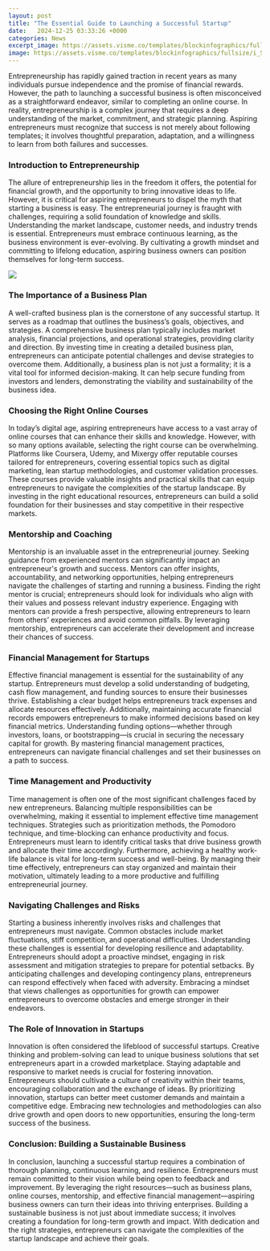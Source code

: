 ```yaml
---
layout: post
title: "The Essential Guide to Launching a Successful Startup"
date:   2024-12-25 03:33:26 +0000
categories: News
excerpt_image: https://assets.visme.co/templates/blockinfographics/fullsize/i_Steps-to-Launching-a-Startup-Roadmap_full.jpg
image: https://assets.visme.co/templates/blockinfographics/fullsize/i_Steps-to-Launching-a-Startup-Roadmap_full.jpg
---
```


Entrepreneurship has rapidly gained traction in recent years as many individuals pursue independence and the promise of financial rewards. However, the path to launching a successful business is often misconceived as a straightforward endeavor, similar to completing an online course. In reality, entrepreneurship is a complex journey that requires a deep understanding of the market, commitment, and strategic planning. Aspiring entrepreneurs must recognize that success is not merely about following templates; it involves thoughtful preparation, adaptation, and a willingness to learn from both failures and successes.
### Introduction to Entrepreneurship
The allure of entrepreneurship lies in the freedom it offers, the potential for financial growth, and the opportunity to bring innovative ideas to life. However, it is critical for aspiring entrepreneurs to dispel the myth that starting a business is easy. The entrepreneurial journey is fraught with challenges, requiring a solid foundation of knowledge and skills. Understanding the market landscape, customer needs, and industry trends is essential. Entrepreneurs must embrace continuous learning, as the business environment is ever-evolving. By cultivating a growth mindset and committing to lifelong education, aspiring business owners can position themselves for long-term success.

![](https://assets.visme.co/templates/blockinfographics/fullsize/i_Steps-to-Launching-a-Startup-Roadmap_full.jpg)
### The Importance of a Business Plan
A well-crafted business plan is the cornerstone of any successful startup. It serves as a roadmap that outlines the business’s goals, objectives, and strategies. A comprehensive business plan typically includes market analysis, financial projections, and operational strategies, providing clarity and direction. By investing time in creating a detailed business plan, entrepreneurs can anticipate potential challenges and devise strategies to overcome them. Additionally, a business plan is not just a formality; it is a vital tool for informed decision-making. It can help secure funding from investors and lenders, demonstrating the viability and sustainability of the business idea. 
### Choosing the Right Online Courses
In today’s digital age, aspiring entrepreneurs have access to a vast array of online courses that can enhance their skills and knowledge. However, with so many options available, selecting the right course can be overwhelming. Platforms like Coursera, Udemy, and Mixergy offer reputable courses tailored for entrepreneurs, covering essential topics such as digital marketing, lean startup methodologies, and customer validation processes. These courses provide valuable insights and practical skills that can equip entrepreneurs to navigate the complexities of the startup landscape. By investing in the right educational resources, entrepreneurs can build a solid foundation for their businesses and stay competitive in their respective markets.
### Mentorship and Coaching
Mentorship is an invaluable asset in the entrepreneurial journey. Seeking guidance from experienced mentors can significantly impact an entrepreneur's growth and success. Mentors can offer insights, accountability, and networking opportunities, helping entrepreneurs navigate the challenges of starting and running a business. Finding the right mentor is crucial; entrepreneurs should look for individuals who align with their values and possess relevant industry experience. Engaging with mentors can provide a fresh perspective, allowing entrepreneurs to learn from others’ experiences and avoid common pitfalls. By leveraging mentorship, entrepreneurs can accelerate their development and increase their chances of success.
### Financial Management for Startups
Effective financial management is essential for the sustainability of any startup. Entrepreneurs must develop a solid understanding of budgeting, cash flow management, and funding sources to ensure their businesses thrive. Establishing a clear budget helps entrepreneurs track expenses and allocate resources effectively. Additionally, maintaining accurate financial records empowers entrepreneurs to make informed decisions based on key financial metrics. Understanding funding options—whether through investors, loans, or bootstrapping—is crucial in securing the necessary capital for growth. By mastering financial management practices, entrepreneurs can navigate financial challenges and set their businesses on a path to success.
### Time Management and Productivity
Time management is often one of the most significant challenges faced by new entrepreneurs. Balancing multiple responsibilities can be overwhelming, making it essential to implement effective time management techniques. Strategies such as prioritization methods, the Pomodoro technique, and time-blocking can enhance productivity and focus. Entrepreneurs must learn to identify critical tasks that drive business growth and allocate their time accordingly. Furthermore, achieving a healthy work-life balance is vital for long-term success and well-being. By managing their time effectively, entrepreneurs can stay organized and maintain their motivation, ultimately leading to a more productive and fulfilling entrepreneurial journey.
### Navigating Challenges and Risks
Starting a business inherently involves risks and challenges that entrepreneurs must navigate. Common obstacles include market fluctuations, stiff competition, and operational difficulties. Understanding these challenges is essential for developing resilience and adaptability. Entrepreneurs should adopt a proactive mindset, engaging in risk assessment and mitigation strategies to prepare for potential setbacks. By anticipating challenges and developing contingency plans, entrepreneurs can respond effectively when faced with adversity. Embracing a mindset that views challenges as opportunities for growth can empower entrepreneurs to overcome obstacles and emerge stronger in their endeavors.
### The Role of Innovation in Startups
Innovation is often considered the lifeblood of successful startups. Creative thinking and problem-solving can lead to unique business solutions that set entrepreneurs apart in a crowded marketplace. Staying adaptable and responsive to market needs is crucial for fostering innovation. Entrepreneurs should cultivate a culture of creativity within their teams, encouraging collaboration and the exchange of ideas. By prioritizing innovation, startups can better meet customer demands and maintain a competitive edge. Embracing new technologies and methodologies can also drive growth and open doors to new opportunities, ensuring the long-term success of the business.
### Conclusion: Building a Sustainable Business
In conclusion, launching a successful startup requires a combination of thorough planning, continuous learning, and resilience. Entrepreneurs must remain committed to their vision while being open to feedback and improvement. By leveraging the right resources—such as business plans, online courses, mentorship, and effective financial management—aspiring business owners can turn their ideas into thriving enterprises. Building a sustainable business is not just about immediate success; it involves creating a foundation for long-term growth and impact. With dedication and the right strategies, entrepreneurs can navigate the complexities of the startup landscape and achieve their goals.